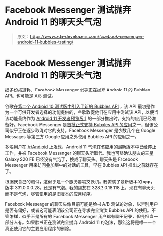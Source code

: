 # Facebook Messenger 测试抛弃 Android 11 的聊天头气泡

> 原文：<https://www.xda-developers.com/facebook-messenger-android-11-bubbles-testing/>

# Facebook Messenger 测试抛弃 Android 11 的聊天头气泡

据多份报道称，Facebook Messenger 似乎正在抛弃 Android 11 的 Bubbles API。也可能是 A/B 测试。

谷歌[在第二个 Android 10 测试版中引入了新的 Bubbles API](https://www.xda-developers.com/android-q-beta-2-notification-bubbles/) ，该 API 最初是作为一个可供开发者选择的功能提供的，谷歌敦促他们在应用中测试该 API，以便当该功能最终作为 [Android 11 开发者预览版 1](https://www.xda-developers.com/android-11-developer-preview-changes/) 的一部分推出时，支持的应用已经准备好。Facebook Messenger 是[首批正式支持 Bubbles API 的应用](https://www.xda-developers.com/facebook-messenger-chat-heads-switch-android-11-bubble-notifications-api/)之一，但该公司似乎正在逐步取消对它的支持。Facebook Messenger 是少数几个在 Google Messages 等第三方 Google 应用之外使用 Bubbles API 的应用之一。

多名用户在 [/r/Android](https://www.reddit.com/r/Android/comments/pk8r3l/facebook_messenger_33100028_brought_back_chat/) 上发现，Android 11 气泡在该应用的最新版本中已经停止工作，并被 Facebook Messenger 的聊天头所取代。我也可以确认朋友的三星 Galaxy S20 FE 已经没有气泡了，换成了聊天头。聊天头是 Facebook Messenger 用来访问叠加层中的对话的工具，早在 Bubbles API 推出之前就存在了。

根据我自己的测试，这似乎是一个服务器端交换机。我安装了最新版本的 app，版本 331.0.0.0.28，还是有气泡。我的朋友在 328.2.0.18.118 上，现在有聊天头而不是气泡，尽管使用的是旧版本的应用程序。

Facebook Messenger 的聊天头像目前可能是脸书 A/B 测试的对象，以辨别用户是否有偏好，或者这可能表明该公司正在寻求完全淘汰 Bubbles API 的使用。不管怎样，似乎不是所有的 Facebook Messenger 用户都有聊天记录，但是相当一部分人有。如果脸书正在测试完全抛弃 Android 11 的泡沫，那么这将是唯一一个真正使用它的主要应用程序的删除。